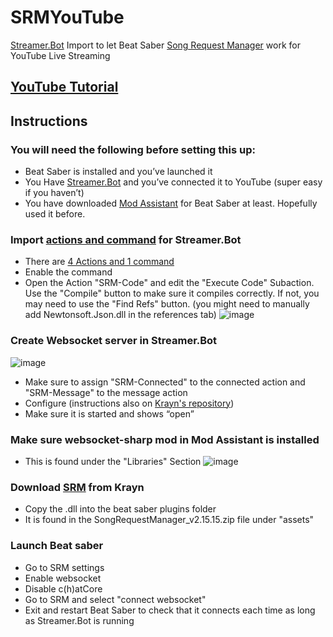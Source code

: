 # SRMYouTube
[Streamer.Bot](https://streamer.bot/) Import to let Beat Saber [Song Request Manager](https://github.com/Krayn/SongRequestManager/releases) work for YouTube Live Streaming

## [YouTube Tutorial](https://youtu.be/b_5htZshHbA)

## Instructions
### You will need the following before setting this up:
- Beat Saber is installed and you’ve launched it
- You Have [Streamer.Bot](https://streamer.bot/) and you’ve connected it to YouTube (super easy if you haven’t)
- You have downloaded [Mod Assistant](https://github.com/Assistant/ModAssistant/releases/tag/v1.1.32) for Beat Saber at least. Hopefully used it before.



### Import [actions and command](https://github.com/Haunter56/SRMYouTube/blob/main/SRM4YouTubeNEW.sb) for Streamer.Bot
- There are [4 Actions and 1 command](https://github.com/Haunter56/SRMYouTube/blob/main/SRM4YouTubeNEW.sb)
- Enable the command
- Open the Action "SRM-Code" and edit the "Execute Code" Subaction. Use the "Compile" button to make sure it compiles correctly. If not, you may need to use the "Find Refs" button. (you might need to manually add Newtonsoft.Json.dll in the references tab)
 ![image](https://github.com/Haunter56/SRMYouTube/assets/107263697/37f5c22e-c4b1-444f-8cb9-31b2917ccd48)



### Create Websocket server in Streamer.Bot
![image](https://github.com/Haunter56/SRMYouTube/assets/107263697/29f3ade1-4c90-4c6e-951c-a78b08de1935)

- Make sure to assign "SRM-Connected" to the connected action and "SRM-Message" to the message action
- Configure (instructions also on [Krayn's repository](https://github.com/Krayn/SongRequestManager/releases))
- Make sure it is started and shows “open”
  
### Make sure websocket-sharp mod in Mod Assistant is installed
- This is found under the "Libraries" Section
  ![image](https://github.com/Haunter56/SRMYouTube/assets/107263697/3471bbdd-b7cf-4d4b-b0f0-a2190e5fb17e)


### Download [SRM](https://github.com/Krayn/SongRequestManager/releases) from Krayn
- Copy the .dll into the beat saber plugins folder
- It is found in the SongRequestManager_v2.15.15.zip file under "assets"

### Launch Beat saber
- Go to SRM settings
- Enable websocket
- Disable c(h)atCore
- Go to SRM and select "connect websocket"
- Exit and restart Beat Saber to check that it connects each time as long as Streamer.Bot is running

